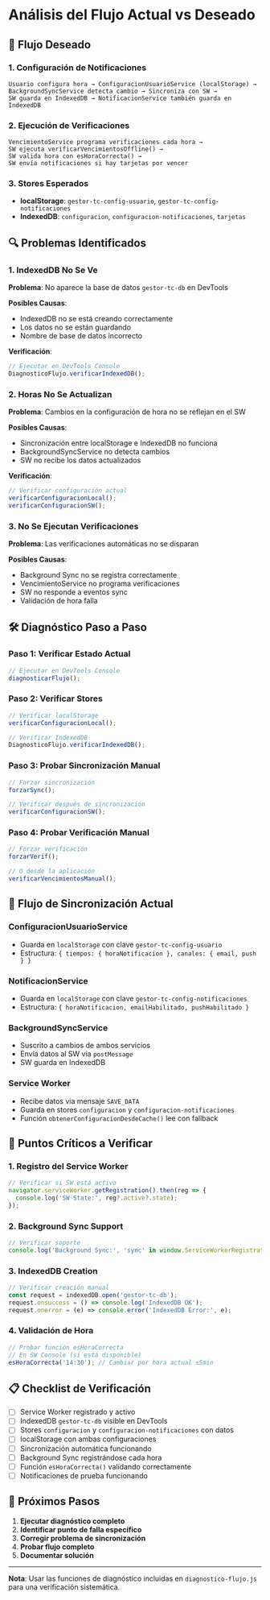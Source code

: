 # Análisis del Flujo Actual vs Deseado

## 🎯 Flujo Deseado

### 1. Configuración de Notificaciones
```
Usuario configura hora → ConfiguracionUsuarioService (localStorage) → 
BackgroundSyncService detecta cambio → Sincroniza con SW → 
SW guarda en IndexedDB → NotificacionService también guarda en IndexedDB
```

### 2. Ejecución de Verificaciones
```
VencimientoService programa verificaciones cada hora → 
SW ejecuta verificarVencimientosOffline() → 
SW valida hora con esHoraCorrecta() → 
SW envía notificaciones si hay tarjetas por vencer
```

### 3. Stores Esperados
- **localStorage**: `gestor-tc-config-usuario`, `gestor-tc-config-notificaciones`
- **IndexedDB**: `configuracion`, `configuracion-notificaciones`, `tarjetas`

## 🔍 Problemas Identificados

### 1. IndexedDB No Se Ve
**Problema**: No aparece la base de datos `gestor-tc-db` en DevTools

**Posibles Causas**:
- IndexedDB no se está creando correctamente
- Los datos no se están guardando
- Nombre de base de datos incorrecto

**Verificación**:
```javascript
// Ejecutar en DevTools Console
DiagnosticoFlujo.verificarIndexedDB();
```

### 2. Horas No Se Actualizan
**Problema**: Cambios en la configuración de hora no se reflejan en el SW

**Posibles Causas**:
- Sincronización entre localStorage e IndexedDB no funciona
- BackgroundSyncService no detecta cambios
- SW no recibe los datos actualizados

**Verificación**:
```javascript
// Verificar configuración actual
verificarConfiguracionLocal();
verificarConfiguracionSW();
```

### 3. No Se Ejecutan Verificaciones
**Problema**: Las verificaciones automáticas no se disparan

**Posibles Causas**:
- Background Sync no se registra correctamente
- VencimientoService no programa verificaciones
- SW no responde a eventos sync
- Validación de hora falla

## 🛠️ Diagnóstico Paso a Paso

### Paso 1: Verificar Estado Actual
```javascript
// Ejecutar en DevTools Console
diagnosticarFlujo();
```

### Paso 2: Verificar Stores
```javascript
// Verificar localStorage
verificarConfiguracionLocal();

// Verificar IndexedDB
DiagnosticoFlujo.verificarIndexedDB();
```

### Paso 3: Probar Sincronización Manual
```javascript
// Forzar sincronización
forzarSync();

// Verificar después de sincronización
verificarConfiguracionSW();
```

### Paso 4: Probar Verificación Manual
```javascript
// Forzar verificación
forzarVerif();

// O desde la aplicación
verificarVencimientosManual();
```

## 🔧 Flujo de Sincronización Actual

### ConfiguracionUsuarioService
- Guarda en `localStorage` con clave `gestor-tc-config-usuario`
- Estructura: `{ tiempos: { horaNotificacion }, canales: { email, push } }`

### NotificacionService
- Guarda en `localStorage` con clave `gestor-tc-config-notificaciones`
- Estructura: `{ horaNotificacion, emailHabilitado, pushHabilitado }`

### BackgroundSyncService
- Suscrito a cambios de ambos servicios
- Envía datos al SW via `postMessage`
- SW guarda en IndexedDB

### Service Worker
- Recibe datos via mensaje `SAVE_DATA`
- Guarda en stores `configuracion` y `configuracion-notificaciones`
- Función `obtenerConfiguracionDesdeCache()` lee con fallback

## 🚨 Puntos Críticos a Verificar

### 1. Registro del Service Worker
```javascript
// Verificar si SW está activo
navigator.serviceWorker.getRegistration().then(reg => {
  console.log('SW State:', reg?.active?.state);
});
```

### 2. Background Sync Support
```javascript
// Verificar soporte
console.log('Background Sync:', 'sync' in window.ServiceWorkerRegistration.prototype);
```

### 3. IndexedDB Creation
```javascript
// Verificar creación manual
const request = indexedDB.open('gestor-tc-db');
request.onsuccess = () => console.log('IndexedDB OK');
request.onerror = (e) => console.error('IndexedDB Error:', e);
```

### 4. Validación de Hora
```javascript
// Probar función esHoraCorrecta
// En SW Console (si está disponible)
esHoraCorrecta('14:30'); // Cambiar por hora actual ±5min
```

## 📋 Checklist de Verificación

- [ ] Service Worker registrado y activo
- [ ] IndexedDB `gestor-tc-db` visible en DevTools
- [ ] Stores `configuracion` y `configuracion-notificaciones` con datos
- [ ] localStorage con ambas configuraciones
- [ ] Sincronización automática funcionando
- [ ] Background Sync registrándose cada hora
- [ ] Función `esHoraCorrecta()` validando correctamente
- [ ] Notificaciones de prueba funcionando

## 🎯 Próximos Pasos

1. **Ejecutar diagnóstico completo**
2. **Identificar punto de falla específico**
3. **Corregir problema de sincronización**
4. **Probar flujo completo**
5. **Documentar solución**

---

**Nota**: Usar las funciones de diagnóstico incluidas en `diagnostico-flujo.js` para una verificación sistemática.